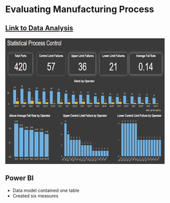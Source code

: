 # Evaluating Manufacturing Process

## [Link to Data Analysis](https://github.com/Sarah269/glowing-dollop/tree/main/Manufacturing%20Process)

<img src="https://github.com/Sarah269/supreme-fiesta/blob/main/Manufacturing/Evaluate%20Manufacturing%20Process%20Dashboard.png" height=400 />

## Power BI
* Data model contained one table
* Created six measures
